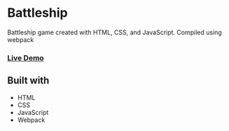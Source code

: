 # Battleship

Battleship game created with HTML, CSS, and JavaScript. Compiled using webpack

### **[Live Demo](https://josue-caballero-sanchez.github.io/battleship/dist/)**

## Built with
- HTML
- CSS
- JavaScript
- Webpack